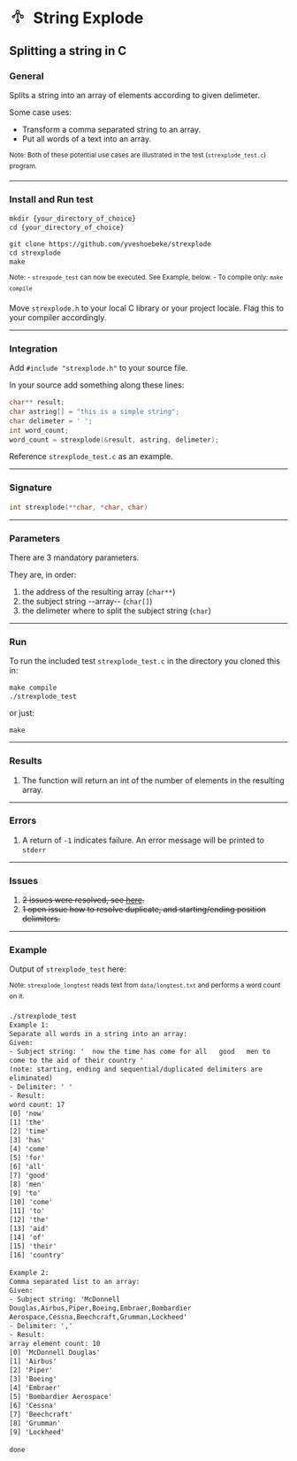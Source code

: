 <h1><img src="docs/string_explode.png" style="height:30px;width:30px;float:left;"/>&nbsp;&nbsp;String Explode</h1>

## Splitting a string in C

### General

Splits a string into an array of elements according to given delimeter.

Some case uses:

- Transform a comma separated string to an array.
- Put all words of a text into an array.

<sup>Note: Both of these potential use cases are illustrated in the test (```strexplode_test.c```) program.</sup>

---

### Install and Run test

```shell
mkdir {your_directory_of_choice}
cd {your_directory_of_choice}
```

```shell
git clone https://github.com/yveshoebeke/strexplode
cd strexplode
make
```

<sup>Note: - ```strexpode_test``` can now be executed. See Example, below. - To compile only: ```make compile```</sup>

Move ```strexplode.h``` to your local C library or your project locale. Flag this to your compiler accordingly.

---

### Integration

Add ```#include "strexplode.h"``` to your source file.

In your source add something along these lines:

```C
char** result;
char astring[] = "this is a simple string";
char delimeter = ' ';
int word_count;
word_count = strexplode(&result, astring, delimeter);
```

Reference ```strexplode_test.c``` as an example.

---

### Signature

```C
int strexplode(**char, *char, char)
```

---

### Parameters

There are 3 mandatory parameters.

They are, in order:

1. the address of the resulting array (```char**```)
1. the subject string --array-- (```char[]```)
1. the delimeter where to split the subject string (```char```)

---

### Run

To run the included test ```strexplode_test.c``` in the directory you cloned this in:

```shell
make compile
./strexplode_test
```

or just:

```shell
make
```

---

### Results

1. The function will return an int of the number of elements in the resulting array.

---

### Errors

1. A return of ```-1``` indicates failure. An error message will be printed to ```stderr```

---

### Issues

1. ~~2 issues were resolved, see [here](https://github.com/yveshoebeke/strexplode/issues).~~
1. ~~1 open issue how to resolve duplicate, and starting/ending position delimiters.~~

---

### Example

Output of ```strexplode_test``` here:

<sup>Note: ```strexplode_longtest``` reads text from ```data/longtest.txt``` and performs a word count on it.</sup>

```shell
./strexplode_test
Example 1:
Separate all words in a string into an array:
Given:
- Subject string: '  now the time has come for all   good   men to come to the aid of their country '
(note: starting, ending and sequential/duplicated delimiters are eliminated)
- Delimiter: ' '
- Result:
word count: 17
[0] 'now'
[1] 'the'
[2] 'time'
[3] 'has'
[4] 'come'
[5] 'for'
[6] 'all'
[7] 'good'
[8] 'men'
[9] 'to'
[10] 'come'
[11] 'to'
[12] 'the'
[13] 'aid'
[14] 'of'
[15] 'their'
[16] 'country'

Example 2:
Comma separated list to an array:
Given:
- Subject string: 'McDonnell Douglas,Airbus,Piper,Boeing,Embraer,Bombardier Aerospace,Cessna,Beechcraft,Grumman,Lockheed'
- Delimiter: ','
- Result:
array element count: 10
[0] 'McDonnell Douglas'
[1] 'Airbus'
[2] 'Piper'
[3] 'Boeing'
[4] 'Embraer'
[5] 'Bombardier Aerospace'
[6] 'Cessna'
[7] 'Beechcraft'
[8] 'Grumman'
[9] 'Lockheed'

done
```
